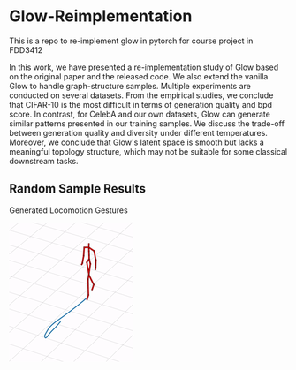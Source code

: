 # Glow-Reimplementation
This is a repo to re-implement glow in pytorch for course project in FDD3412

In this work, we have presented a re-implementation study of Glow based on the original paper and the released code. We also extend the vanilla Glow to handle graph-structure samples. Multiple experiments are conducted on several datasets. From the empirical studies, we conclude that CIFAR-10 is the most difficult in terms of generation quality and bpd score. In contrast, for CelebA and our own datasets, Glow can generate similar patterns presented in our training samples. We discuss the trade-off between generation quality and diversity under different temperatures. Moreover, we conclude that Glow's latent space is smooth but lacks a meaningful topology structure, which may not be suitable for some classical downstream tasks.

## Random Sample Results

Generated Locomotion Gestures

![](figures/s1.gif)
